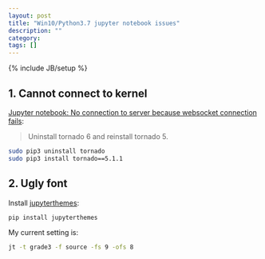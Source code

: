 ```yaml
---
layout: post
title: "Win10/Python3.7 jupyter notebook issues"
description: ""
category: 
tags: []
---
```

{% include JB/setup %}

## 1. Cannot connect to kernel

[Jupyter notebook: No connection to server because websocket connection fails](https://stackoverflow.com/a/54965251):

> Uninstall tornado 6 and reinstall tornado 5.

```bash
sudo pip3 uninstall tornado
sudo pip3 install tornado==5.1.1
```

## 2. Ugly font

Install [jupyterthemes](https://github.com/dunovank/jupyter-themes):

```bash
pip install jupyterthemes
```

My current setting is:

```bash
jt -t grade3 -f source -fs 9 -ofs 8
```
